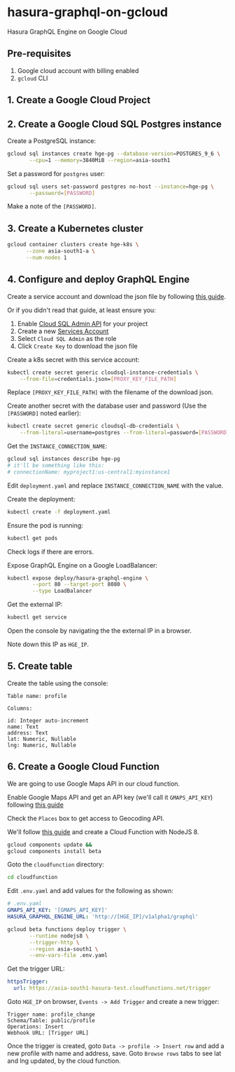 # hasura-graphql-on-gcloud
Hasura GraphQL Engine on Google Cloud

## Pre-requisites

1. Google cloud account with billing enabled
2. `gcloud` CLI

## 1. Create a Google Cloud Project

## 2. Create a Google Cloud SQL Postgres instance

Create a PostgreSQL instance:

```bash
gcloud sql instances create hge-pg --database-version=POSTGRES_9_6 \
       --cpu=1 --memory=3840MiB --region=asia-south1
```

Set a password for `postgres` user:

```bash
gcloud sql users set-password postgres no-host --instance=hge-pg \
       --password=[PASSWORD]
```

Make a note of the `[PASSWORD]`.

## 3. Create a Kubernetes cluster

```bash
gcloud container clusters create hge-k8s \
      --zone asia-south1-a \
      --num-nodes 1
```

## 4. Configure and deploy GraphQL Engine

Create a service account and download the json file by following [this
guide](https://cloud.google.com/sql/docs/postgres/connect-kubernetes-engine#2_create_a_service_account).

Or if you didn't read that guide, at least ensure you:

1. Enable [Cloud SQL Admin API](https://console.developers.google.com/apis/api/sqladmin.googleapis.com/) for your project
2. Create a new [Services Account](https://console.cloud.google.com/iam-admin/serviceaccounts/)
3. Select `Cloud SQL Admin` as the role
4. Click `Create Key` to download the json file

Create a k8s secret with this service account:
```bash
kubectl create secret generic cloudsql-instance-credentials \
    --from-file=credentials.json=[PROXY_KEY_FILE_PATH]
```

Replace `[PROXY_KEY_FILE_PATH]` with the filename of the download json.

Create another secret with the database user and password
(Use the `[PASSWORD]` noted earlier):
```bash
kubectl create secret generic cloudsql-db-credentials \
    --from-literal=username=postgres --from-literal=password=[PASSWORD]
```

Get the `INSTANCE_CONNECTION_NAME`:
```bash
gcloud sql instances describe hge-pg
# it'll be something like this:
# connectionName: myproject1:us-central1:myinstance1
```

Edit `deployment.yaml` and replace `INSTANCE_CONNECTION_NAME` with the value.

Create the deployment:

```bash
kubectl create -f deployment.yaml
```

Ensure the pod is running:

```bash
kubectl get pods
```

Check logs if there are errors.

Expose GraphQL Engine on a Google LoadBalancer:

```bash
kubectl expose deploy/hasura-graphql-engine \
        --port 80 --target-port 8080 \
        --type LoadBalancer
```

Get the external IP:
```bash
kubectl get service
```

Open the console by navigating the the external IP in a browser.

Note down this IP as `HGE_IP`.

## 5. Create table

Create the table using the console:

```
Table name: profile

Columns:

id: Integer auto-increment
name: Text
address: Text
lat: Numeric, Nullable
lng: Numeric, Nullable
```

## 6. Create a Google Cloud Function

We are going to use Google Maps API in our cloud function.

Enable Google Maps API and get an API key (we'll call it `GMAPS_API_KEY`) following [this
guide](https://developers.google.com/maps/documentation/geocoding/start?hl=el#auth)

Check the `Places` box to get access to Geocoding API.

We'll follow [this guide](https://cloud.google.com/functions/docs/quickstart)
and create a Cloud Function with NodeJS 8. 

```bash
gcloud components update &&
gcloud components install beta
```

Goto the `cloudfunction` directory:

```bash
cd cloudfunction
```

Edit `.env.yaml` and add values for the following as shown:
```yaml
# .env.yaml
GMAPS_API_KEY: '[GMAPS_API_KEY]'
HASURA_GRAPHQL_ENGINE_URL: 'http://[HGE_IP]/v1alpha1/graphql'
```

```bash
gcloud beta functions deploy trigger \
       --runtime nodejs8 \
       --trigger-http \
       --region asia-south1 \
       --env-vars-file .env.yaml
```

Get the trigger URL:
```yaml
httpsTrigger:
  url: https://asia-south1-hasura-test.cloudfunctions.net/trigger
```

Goto `HGE_IP` on browser, `Events -> Add Trigger` and create a new trigger:
```
Trigger name: profile_change
Schema/Table: public/profile
Operations: Insert
Webhook URL: [Trigger URL]
```

Once the trigger is created, goto `Data -> profile -> Insert row` and add a new
profile with name and address, save. Goto `Browse rows` tabs to see lat and lng
updated, by the cloud function.
